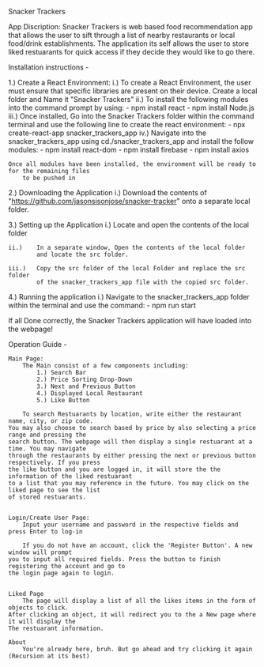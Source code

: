 Snacker Trackers

App Discription:
Snacker Trackers is web based food recommendation app that allows the user
to sift through a list of nearby restaurants or local food/drink establishments.
The application its self allows the user to store liked restuarants
for quick access if they decide they would like to go there.



Installation instructions -

1.) Create a React Environment:
	i.) 	To create a React Environment, the user must ensure that specific libraries
			are present on their device. Create a local folder and Name it "Snacker Trackers"
	ii.)	To install the following modules into the command prompt by using:
				- npm install react
				- npm install Node.js
	iii.)	Once installed, Go into the Snacker Trackers folder within the command terminal and
			use the following line to create the react environment:
				- npx create-react-app snacker_trackers_app
 	iv.)	Navigate into the snacker_trackers_app using cd./snacker_trackers_app and install
			the follow modules:
				- npm install react-dom
				- npm install firebase
				- npm install axios

	Once all modules have been installed, the environment will be ready to for the remaining files
		to be pushed in

2.) Downloading the Application
	i.) 	Download the contents of "https://github.com/jasonsisonjose/snacker-tracker" onto a separate 
			local folder.

3.) Setting up the Application
	i.) 	Locate and open the contents of the local folder
	
	ii.) 	In a separate window, Open the contents of the local folder 
			and locate the src folder.

	iii.) 	Copy the src folder of the local Folder and replace the src folder 
			of the snacker_trackers_app file with the copied src folder.

4.) Running the application
	i.) 	Navigate to the snacker_trackers_app folder within the terminal and use the command:
			- npm run start


If all Done correctly, the Snacker Trackers application will have loaded into the webpage!




Operation Guide - 
	
	Main Page:
		The Main consist of a few components including:
			1.) Search Bar
			2.) Price Sorting Drop-Down
			3.) Next and Previous Button
			4.) Displayed Local Restaurant
			5.) Like Button

		To search Restuarants by location, write either the restaurant name, city, or zip code.
	You may also choose to search based by price by also selecting a price range and pressing the 
	search button. The webpage will then display a single restuarant at a time. You may navigate 
	through the restaurants by either pressing the next or previous button respectively. If you press
	the like button and you are logged in, it will store the the information of the liked restuarant
	to a list that you may reference in the future. You may click on the liked page to see the list
	of stored restuarants.
	

	Login/Create User Page:
		Input your username and password in the respective fields and press Enter to log-in
		
		If you do not have an account, click the 'Register Button'. A new window will prompt
	you to input all required fields. Press the button to finish registering the account and go to
	the login page again to login.
		
	
	Liked Page
		The page will display a list of all the likes items in the form of objects to click. 
	After clicking an object, it will redirect you to the a New page where it will display the
	The restuarant information.
	
	About
		You're already here, bruh. But go ahead and try clicking it again (Recursion at its best)
